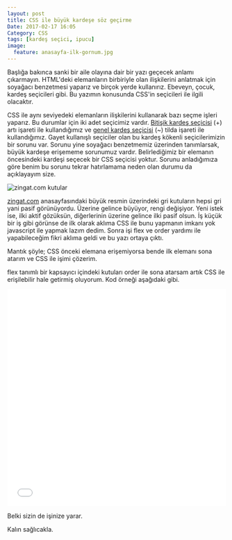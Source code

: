 ```yaml
---
layout: post
title: CSS ile büyük kardeşe söz geçirme
Date: 2017-02-17 16:05
Category: CSS
tags: [kardeş seçici, ipucu]
image:
  feature: anasayfa-ilk-gornum.jpg
---
```


Başlığa bakınca sanki bir aile olayına dair bir yazı geçecek anlamı çıkarmayın. HTML'deki elemanların birbiriyle olan ilişkilerini anlatmak için soyağacı benzetmesi yaparız ve birçok yerde kullanırız. Ebeveyn, çocuk, kardeş seçicileri gibi. Bu yazımın konusunda CSS'in seçicileri ile ilgili olacaktır.

CSS ile aynı seviyedeki elemanların ilişkilerini kullanarak bazı seçme işleri yaparız.  Bu durumlar için iki adet seçicimiz vardır. [Bitişik kardeş seçicisi](http://fatihhayrioglu.com/xhtml-sayfa-yapisi-ve-css-kullanimi/) (+) artı işareti ile kullandığımız ve [genel kardeş seçicisi](http://fatihhayrioglu.com/css3-secicileri/) (~) tilda işareti ile kullandığımız. Gayet kullanışlı seçiciler olan bu kardeş kökenli seçicilerimizin bir sorunu var. Sorunu yine soyağacı benzetmemiz üzerinden tanımlarsak, büyük kardeşe erişememe sorunumuz vardır. Belirlediğimiz bir elemanın öncesindeki kardeşi seçecek bir CSS seçicisi yoktur. Sorunu anladığımıza göre benim bu sorunu tekrar hatırlamama neden olan durumu da açıklayayım size.

![zingat.com kutular](http://fatihhayrioglu.com/images/anasayfa-kutular.jpg)

[zingat.com](zingat.com) anasayfasındaki büyük resmin üzerindeki gri kutuların hepsi gri yani pasif görünüyordu. Üzerine gelince büyüyor, rengi değişiyor. Yeni istek ise, ilki aktif gözüksün, diğerlerinin üzerine gelince ilki pasif olsun.  İş küçük bir iş gibi görünse de ilk olarak aklıma CSS ile bunu yapmanın imkanı yok javascript ile yapmak lazım dedim. Sonra işi flex ve order yardımı ile yapabileceğim fikri aklıma geldi ve bu yazı ortaya çıktı.

Mantık şöyle; CSS önceki elemana erişemiyorsa bende ilk elemanı sona atarım ve CSS ile işimi çözerim.

flex tanımlı bir kapsayıcı içindeki kutuları order ile sona atarsam artık CSS ile erişilebilir hale getirmiş oluyorum. Kod örneği aşağıdaki gibi.

<iframe height='500' scrolling='no' title='YZEKMz' src='//codepen.io/fatihhayri/embed/YZEKMz/?height=500&theme-id=13521&default-tab=css,result&embed-version=2' frameborder='no' allowtransparency='true' allowfullscreen='true' style='width: 100%;'>
</iframe>

Belki sizin de işinize yarar.

Kalın sağlıcakla.